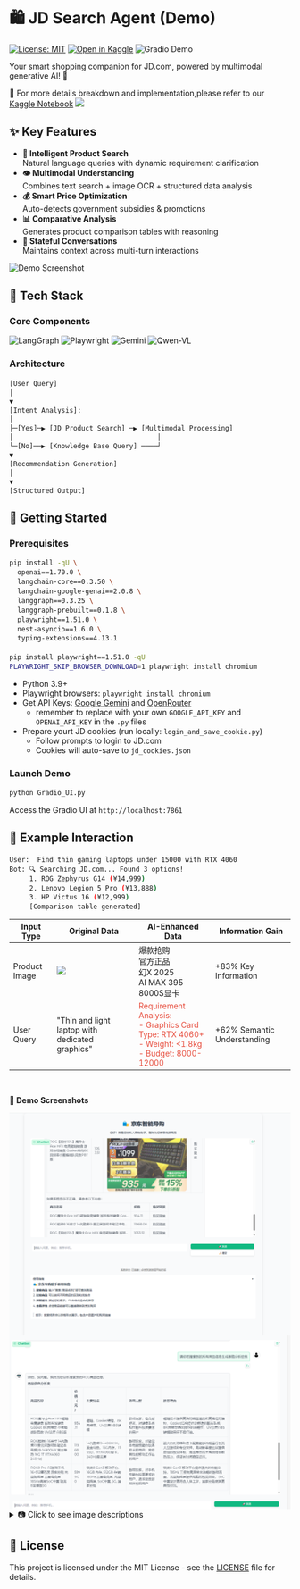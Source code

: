 # 🛍️ JD Search Agent (Demo)

[![License: MIT](https://img.shields.io/badge/License-MIT-yellow.svg)](https://opensource.org/licenses/MIT)
[![Open in Kaggle](https://kaggle.com/static/images/open-in-kaggle.svg)](https://kaggle.com/kernels/welcome?src=)
![Gradio Demo](https://img.shields.io/badge/🤗-Power%20by%20Gradio-blue)

Your smart shopping companion for JD.com, powered by multimodal generative AI! 🚀

🤗 For more details breakdown and implementation,please refer to our [Kaggle Notebook](https://www.kaggle.com/code/zijincai/jd-search-agent)
[<img src="https://cdn.jsdelivr.net/npm/simple-icons@v3/icons/kaggle.svg" width="20"> ]([https://kaggle.com](https://www.kaggle.com/code/zijincai/jd-search-agent))


## ✨ Key Features

- **🤖 Intelligent Product Search**  
  Natural language queries with dynamic requirement clarification
- **👁️ Multimodal Understanding**  
  Combines text search + image OCR + structured data analysis
- **💰 Smart Price Optimization**  
  Auto-detects government subsidies & promotions
- **📊 Comparative Analysis**  
  Generates product comparison tables with reasoning
- **🔄 Stateful Conversations**  
  Maintains context across multi-turn interactions

![Demo Screenshot](demo-screenshot.gif)

## 🧠 Tech Stack

### Core Components
![LangGraph](https://img.shields.io/badge/LangGraph-0.1.0-FF6F00?logo=langchain)
![Playwright](https://img.shields.io/badge/Playwright-1.42.0-2C974B?logo=playwright)
![Gemini](https://img.shields.io/badge/Gemini--Flash-2.0-4285F4?logo=google)
![Qwen-VL](https://img.shields.io/badge/Qwen--VL-2.5-FF6C37)

### Architecture

```mermaid[]
[User Query]
│
▼    
[Intent Analysis]: 
│
├─[Yes]─▶ [JD Product Search] ─▶ [Multimodal Processing]
│                                    │
└─[No]──▶ [Knowledge Base Query] ────┘
▼
[Recommendation Generation]
│
▼
[Structured Output]
```
## 🚀 Getting Started

### Prerequisites
```bash
pip install -qU \
  openai==1.70.0 \
  langchain-core==0.3.50 \
  langchain-google-genai==2.0.8 \
  langgraph==0.3.25 \
  langgraph-prebuilt==0.1.8 \
  playwright==1.51.0 \
  nest-asyncio==1.6.0 \
  typing-extensions==4.13.1

pip install playwright==1.51.0 -qU
PLAYWRIGHT_SKIP_BROWSER_DOWNLOAD=1 playwright install chromium
```

* Python 3.9+
* Playwright browsers: `playwright install chromium`
* Get API Keys: [Google Gemini](https://aistudio.google.com/app/apikey) and [OpenRouter](https://openrouter.ai/settings/keys)
    - remember to replace with your own `GOOGLE_API_KEY` and `OPENAI_API_KEY` in the `.py` files
* Prepare yourt JD cookies (run locally: `login_and_save_cookie.py`)
    - Follow prompts to login to JD.com
    - Cookies will auto-save to `jd_cookies.json `

### Launch Demo
```bash
python Gradio_UI.py
```

Access the Gradio UI at `http://localhost:7861`


## 🌟 Example Interaction

```bash
User:  Find thin gaming laptops under 15000 with RTX 4060
Bot: 🔍 Searching JD.com... Found 3 options!
     1. ROG Zephyrus G14 (¥14,999)
     2. Lenovo Legion 5 Pro (¥13,888)
     3. HP Victus 16 (¥12,999)
     [Comparison table generated]
```

| Input Type | Original Data | AI-Enhanced Data | Information Gain |
|---|---|---|---|
| Product Image | <img src="https://img13.360buyimg.com/n7/jfs/t1/227056/31/37988/142800/67c55ae5F69b793b7/3516f56adfdb1d35.jpg" width=100> | <div style="max-width:200px">爆款抢购<br>官方正品<br>幻X 2025<br>AI MAX 395<br>8000S显卡</div> | +83% Key Information |
| User Query | "Thin and light laptop with dedicated graphics" | <div style="color:#e74c3c">Requirement Analysis:<br>- Graphics Card Type: RTX 4060+<br>- Weight: <1.8kg<br>- Budget: 8000-12000</div> | +62% Semantic Understanding |


<br>

**📸 Demo Screenshots**

<div align="center" style="display: flex; justify-content: center; gap: 20px; flex-wrap: wrap;">
  <img src="/assets/demo1.jpg" alt="Demo 1 - Product Search" width="800">
</div>

<div align="center" style="display: flex; justify-content: center; gap: 20px; flex-wrap: wrap;">
  <img src="/assets/demo2.jpg" alt="Demo 2 - Comparison Table" width="800">
</div>



<details>
<summary>📷 Click to see image descriptions</summary>

- **top**: Real-time product search interface  
- **bottow**: Interactive comparison table with purchase links
</details>



## 📜 License
This project is licensed under the MIT License - see the [LICENSE](license) file for details.

